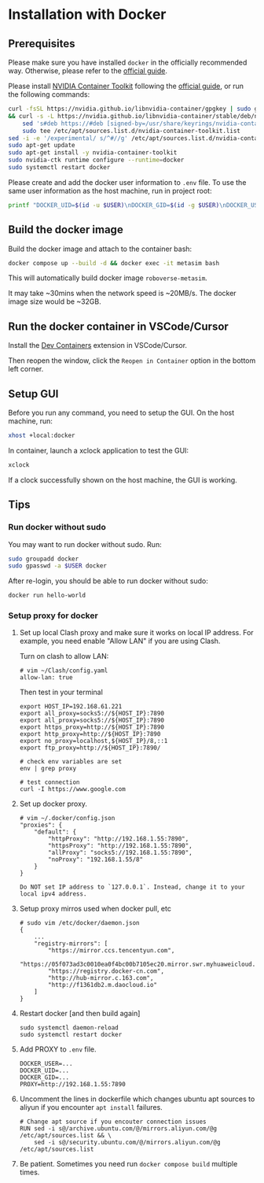 # Installation with Docker

## Prerequisites

Please make sure you have installed `docker` in the officially recommended way. Otherwise, please refer to the [official guide](https://docs.docker.com/engine/install/ubuntu/).

Please install [NVIDIA Container Toolkit](https://github.com/NVIDIA/nvidia-container-toolkit) following the [official guide](https://docs.nvidia.com/datacenter/cloud-native/container-toolkit/latest/install-guide.html), or run the following commands:
```bash
curl -fsSL https://nvidia.github.io/libnvidia-container/gpgkey | sudo gpg --dearmor -o /usr/share/keyrings/nvidia-container-toolkit-keyring.gpg \
&& curl -s -L https://nvidia.github.io/libnvidia-container/stable/deb/nvidia-container-toolkit.list | \
    sed 's#deb https://#deb [signed-by=/usr/share/keyrings/nvidia-container-toolkit-keyring.gpg] https://#g' | \
    sudo tee /etc/apt/sources.list.d/nvidia-container-toolkit.list
sed -i -e '/experimental/ s/^#//g' /etc/apt/sources.list.d/nvidia-container-toolkit.list
sudo apt-get update
sudo apt-get install -y nvidia-container-toolkit
sudo nvidia-ctk runtime configure --runtime=docker
sudo systemctl restart docker
```

Please create and add the docker user information to `.env` file. To use the same user information as the host machine, run in project root:
```bash
printf "DOCKER_UID=$(id -u $USER)\nDOCKER_GID=$(id -g $USER)\nDOCKER_USER=$USER\n" > .env
```

## Build the docker image

Build the docker image and attach to the container bash:
```bash
docker compose up --build -d && docker exec -it metasim bash
```
This will automatically build docker image `roboverse-metasim`.

It may take ~30mins when the network speed is ~20MB/s. The docker image size would be ~32GB.

## Run the docker container in VSCode/Cursor

Install the [Dev Containers](https://marketplace.visualstudio.com/items?itemName=ms-vscode-remote.remote-containers) extension in VSCode/Cursor.

Then reopen the window, click the `Reopen in Container` option in the bottom left corner.

## Setup GUI

Before you run any command, you need to setup the GUI. On the host machine, run:
```bash
xhost +local:docker
```

In container, launch a xclock application to test the GUI:
```bash
xclock
```

If a clock successfully shown on the host machine, the GUI is working.

## Tips

### Run docker without sudo

You may want to run docker without sudo. Run:
```bash
sudo groupadd docker
sudo gpasswd -a $USER docker
```
After re-login, you should be able to run docker without sudo:
```bash
docker run hello-world
```

### Setup proxy for docker

1. Set up local Clash proxy and make sure it works on local IP address. For example, you need enable "Allow LAN" if you are using Clash.

    Turn on clash to allow LAN:

    ```
    # vim ~/Clash/config.yaml
    allow-lan: true
    ```

    Then test in your terminal

    ```
    export HOST_IP=192.168.61.221
    export all_proxy=socks5://${HOST_IP}:7890
    export all_proxy=socks5://${HOST_IP}:7890
    export https_proxy=http://${HOST_IP}:7890
    export http_proxy=http://${HOST_IP}:7890
    export no_proxy=localhost,${HOST_IP}/8,::1
    export ftp_proxy=http://${HOST_IP}:7890/

    # check env variables are set
    env | grep proxy

    # test connection
    curl -I https://www.google.com
    ```

2. Set up docker proxy.
    ```
    # vim ~/.docker/config.json
    "proxies": {
        "default": {
            "httpProxy": "http://192.168.1.55:7890",
            "httpsProxy": "http://192.168.1.55:7890",
            "allProxy": "socks5://192.168.1.55:7890",
            "noProxy": "192.168.1.55/8"
        }
    }
    ```
    ```{note}
    Do NOT set IP address to `127.0.0.1`. Instead, change it to your local ipv4 address.
    ```

3. Setup proxy mirros used when docker pull, etc

    ```
    # sudo vim /etc/docker/daemon.json
    {
        ...
        "registry-mirrors": [
            "https://mirror.ccs.tencentyun.com",
            "https://05f073ad3c0010ea0f4bc00b7105ec20.mirror.swr.myhuaweicloud.com",
            "https://registry.docker-cn.com",
            "http://hub-mirror.c.163.com",
            "http://f1361db2.m.daocloud.io"
        ]
    }
    ```

4. Restart docker [and then build again]
    ```
    sudo systemctl daemon-reload
    sudo systemctl restart docker
    ```

5. Add PROXY to `.env` file.
    ```
    DOCKER_USER=...
    DOCKER_UID=...
    DOCKER_GID=...
    PROXY=http://192.168.1.55:7890
    ```

6. Uncomment the lines in dockerfile which changes ubuntu apt sources to aliyun if you encounter `apt install` failures.
    ```
    # Change apt source if you encouter connection issues
    RUN sed -i s@/archive.ubuntu.com/@/mirrors.aliyun.com/@g /etc/apt/sources.list && \
        sed -i s@/security.ubuntu.com/@/mirrors.aliyun.com/@g /etc/apt/sources.list
    ```

7. Be patient. Sometimes you need run `docker compose build` multiple times.
